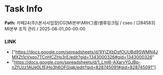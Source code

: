 # Task Info

**Path:** 카페24(주)\본사사업장\[CG]MI본부\MIH그룹\밸류링크팀 / cseo / [284583] MI본부 조직 관리 / 2025-08-01_00-00-00

### LINK
- ["https://docs.google.com/spreadsheets/d/1IYjZXbDsfOUUBd9SWMN4JMXZt1cVxqo7TCnHCZHs3rE/edit?gid=1343000326#gid=1343000326"
- "https://docs.google.com/spreadsheets/d/1_Lml6-AXarvYGJBp-nZfUzz1AUe0LfEjHo3h6OFGiqk/edit?gid=828745091#gid=828745091"]

